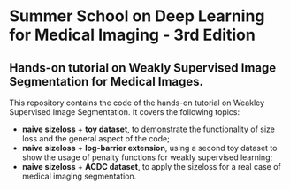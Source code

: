 # Summer School on Deep Learning for Medical Imaging - 3rd Edition
## Hands-on tutorial on Weakly Supervised Image Segmentation for Medical Images. 

This repository contains the code of the hands-on tutorial on Weakley Supervised Image Segmentation. It covers the following topics:
* **naive sizeloss** + **toy dataset**, to demonstrate the functionality of size loss and the general aspect of the code;
* **naive sizeloss** + **log-barrier extension**, using a second toy dataset to show the usage of penalty functions for weakly supervised learning;
* **naive sizeloss** + **ACDC dataset**, to apply the sizeloss for a real case of medical imaging segmentation.
